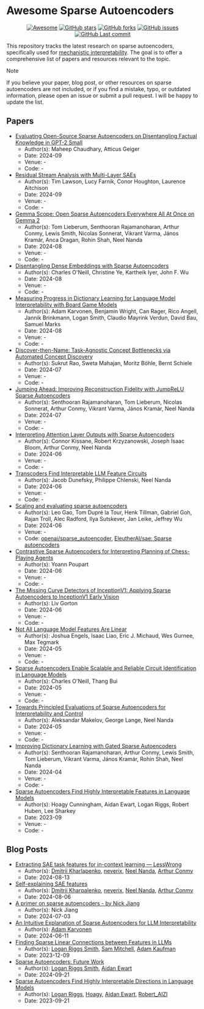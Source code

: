 # Awesome Sparse Autoencoders

<p align="center">
<a href=""> <img src="https://awesome.re/badge-flat.svg" alt="Awesome"></a>
<a href=""> <img src="https://img.shields.io/github/stars/chrisliu298/awesome-sparse-autoencoders?style=flat-square&logo=github" alt="GitHub stars"></a>
<a href=""> <img src="https://img.shields.io/github/forks/chrisliu298/awesome-sparse-autoencoders?style=flat-square&logo=github" alt="GitHub forks"></a>
<a href=""> <img src="https://img.shields.io/github/issues/chrisliu298/awesome-sparse-autoencoders?style=flat-square&logo=github" alt="GitHub issues"></a>
<a href=""> <img src="https://img.shields.io/github/last-commit/chrisliu298/awesome-sparse-autoencoders?style=flat-square&logo=github" alt="GitHub Last commit"></a>
</p>

This repository tracks the latest research on sparse autoencoders, specifically used for [mechanistic interpretability](https://www.neelnanda.io/mechanistic-interpretability/quickstart). The goal is to offer a comprehensive list of papers and resources relevant to the topic.

> [!NOTE]
> If you believe your paper, blog post, or other resources on sparse autoencoders are not included, or if you find a mistake, typo, or outdated information, please open an issue or submit a pull request. I will be happy to update the list.

## Papers

- [Evaluating Open-Source Sparse Autoencoders on Disentangling Factual Knowledge in GPT-2 Small](https://arxiv.org/abs/2409.04478)
  - Author(s): Maheep Chaudhary, Atticus Geiger
  - Date: 2024-09
  - Venue: -
  - Code: -
- [Residual Stream Analysis with Multi-Layer SAEs](https://arxiv.org/abs/2409.04185)
  - Author(s): Tim Lawson, Lucy Farnik, Conor Houghton, Laurence Aitchison
  - Date: 2024-09
  - Venue: -
  - Code: -
- [Gemma Scope: Open Sparse Autoencoders Everywhere All At Once on Gemma 2](https://arxiv.org/abs/2408.05147)
  - Author(s): Tom Lieberum, Senthooran Rajamanoharan, Arthur Conmy, Lewis Smith, Nicolas Sonnerat, Vikrant Varma, János Kramár, Anca Dragan, Rohin Shah, Neel Nanda
  - Date: 2024-08
  - Venue: -
  - Code: -
- [Disentangling Dense Embeddings with Sparse Autoencoders](https://arxiv.org/abs/2408.00657)
  - Author(s): Charles O'Neill, Christine Ye, Kartheik Iyer, John F. Wu
  - Date: 2024-08
  - Venue: -
  - Code: -
- [Measuring Progress in Dictionary Learning for Language Model Interpretability with Board Game Models](https://arxiv.org/abs/2408.00113)
  - Author(s): Adam Karvonen, Benjamin Wright, Can Rager, Rico Angell, Jannik Brinkmann, Logan Smith, Claudio Mayrink Verdun, David Bau, Samuel Marks
  - Date: 2024-08
  - Venue: -
  - Code: -
- [Discover-then-Name: Task-Agnostic Concept Bottlenecks via Automated Concept Discovery](https://arxiv.org/abs/2407.14499)
  - Author(s): Sukrut Rao, Sweta Mahajan, Moritz Böhle, Bernt Schiele
  - Date: 2024-07
  - Venue: -
  - Code: -
- [Jumping Ahead: Improving Reconstruction Fidelity with JumpReLU Sparse Autoencoders](https://arxiv.org/abs/2407.14435)
  - Author(s): Senthooran Rajamanoharan, Tom Lieberum, Nicolas Sonnerat, Arthur Conmy, Vikrant Varma, János Kramár, Neel Nanda
  - Date: 2024-07
  - Venue: -
  - Code: -
- [Interpreting Attention Layer Outputs with Sparse Autoencoders](https://arxiv.org/abs/2406.17759)
  - Author(s): Connor Kissane, Robert Krzyzanowski, Joseph Isaac Bloom, Arthur Conmy, Neel Nanda
  - Date: 2024-06
  - Venue: -
  - Code: -
- [Transcoders Find Interpretable LLM Feature Circuits](https://arxiv.org/abs/2406.11944)
  - Author(s): Jacob Dunefsky, Philippe Chlenski, Neel Nanda
  - Date: 2024-06
  - Venue: -
  - Code: -
- [Scaling and evaluating sparse autoencoders](https://arxiv.org/abs/2406.04093)
  - Author(s): Leo Gao, Tom Dupré la Tour, Henk Tillman, Gabriel Goh, Rajan Troll, Alec Radford, Ilya Sutskever, Jan Leike, Jeffrey Wu
  - Date: 2024-06
  - Venue: -
  - Code: [openai/sparse\_autoencoder](https://github.com/openai/sparse_autoencoder), [EleutherAI/sae: Sparse autoencoders](https://github.com/EleutherAI/sae)
- [Contrastive Sparse Autoencoders for Interpreting Planning of Chess-Playing Agents](https://arxiv.org/abs/2406.04028)
  - Author(s): Yoann Poupart
  - Date: 2024-06
  - Venue: -
  - Code: -
- [The Missing Curve Detectors of InceptionV1: Applying Sparse Autoencoders to InceptionV1 Early Vision](https://arxiv.org/abs/2406.03662)
  - Author(s): Liv Gorton
  - Date: 2024-06
  - Venue: -
  - Code: -
- [Not All Language Model Features Are Linear](https://arxiv.org/abs/2405.14860)
  - Author(s): Joshua Engels, Isaac Liao, Eric J. Michaud, Wes Gurnee, Max Tegmark
  - Date: 2024-05
  - Venue: -
  - Code: -
- [Sparse Autoencoders Enable Scalable and Reliable Circuit Identification in Language Models](https://arxiv.org/abs/2405.12522)
  - Author(s): Charles O'Neill, Thang Bui
  - Date: 2024-05
  - Venue: -
  - Code: -
- [Towards Principled Evaluations of Sparse Autoencoders for Interpretability and Control](https://arxiv.org/abs/2405.08366)
  - Author(s): Aleksandar Makelov, George Lange, Neel Nanda
  - Date: 2024-05
  - Venue: -
  - Code: -
- [Improving Dictionary Learning with Gated Sparse Autoencoders](https://arxiv.org/abs/2404.16014)
  - Author(s): Senthooran Rajamanoharan, Arthur Conmy, Lewis Smith, Tom Lieberum, Vikrant Varma, János Kramár, Rohin Shah, Neel Nanda
  - Date: 2024-04
  - Venue: -
  - Code: -
- [Sparse Autoencoders Find Highly Interpretable Features in Language Models](https://arxiv.org/abs/2309.08600)
  - Author(s): Hoagy Cunningham, Aidan Ewart, Logan Riggs, Robert Huben, Lee Sharkey
  - Date: 2023-09
  - Venue: -
  - Code: -

## Blog Posts

- [Extracting SAE task features for in-context learning — LessWrong](https://www.lesswrong.com/posts/5FGXmJ3wqgGRcbyH7/extracting-sae-task-features-for-icl)
  - Author(s): [Dmitrii Kharlapenko](https://www.lesswrong.com/users/dmitrii-kharlapenko?from=post_header), [neverix](https://www.lesswrong.com/users/neverix?from=post_header), [Neel Nanda](https://www.lesswrong.com/users/neel-nanda-1?from=post_header), [Arthur Conmy](https://www.lesswrong.com/users/arthur-conmy?from=post_header)
  - Date: 2024-08-13
- [Self-explaining SAE features](https://www.lesswrong.com/posts/8ev6coxChSWcxCDy8/self-explaining-sae-features)
  - Author(s): [Dmitrii Kharpalenko](https://www.lesswrong.com/users/dmitrii-kharlapenko?from=post_header), [neverix](https://www.lesswrong.com/users/neverix?from=post_header), [Neel Nanda](https://www.lesswrong.com/users/neel-nanda-1?from=post_header), [Arthur Conmy](https://www.lesswrong.com/users/arthur-conmy?from=post_header)
  - Date: 2024-08-06
- [A primer on sparse autoencoders - by Nick Jiang](https://nickjiang.substack.com/p/a-primer-on-sparse-autoencoders)
  - Author(s): Nick Jiang
  - Date: 2024-07-03
- [An Intuitive Explanation of Sparse Autoencoders for LLM Interpretability](https://adamkarvonen.github.io/machine_learning/2024/06/11/sae-intuitions.html)
  - Author(s): [Adam Karvonen](https://adamkarvonen.github.io/)
  - Date: 2024-06-11
- [Finding Sparse Linear Connections between Features in LLMs](https://www.alignmentforum.org/posts/7fxusXdkMNmAhkAfc/finding-sparse-linear-connections-between-features-in-llms)
  - Author(s): [Logan Riggs Smith](https://www.alignmentforum.org/users/elriggs), [Sam Mitchell](https://www.alignmentforum.org/users/sam-mitchell), [Adam Kaufman](https://www.alignmentforum.org/users/eccentricity)
  - Date: 2023-12-09
- [Sparse Autoencoders: Future Work](https://www.alignmentforum.org/posts/CkFBMG6A9ytkiXBDM/sparse-autoencoders-future-work)
  - Author(s): [Logan Riggs Smith](https://www.alignmentforum.org/users/elriggs), [Aidan Ewart](https://www.alignmentforum.org/users/aidan-ewart)
  - Date: 2024-09-21
- [Sparse Autoencoders Find Highly Interpretable Directions in Language Models](https://www.lesswrong.com/posts/Qryk6FqjtZk9FHHJR/sparse-autoencoders-find-highly-interpretable-directions-in)
  - Author(s): [Logan Riggs](https://www.lesswrong.com/users/elriggs), [Hoagy](https://www.lesswrong.com/users/hoagy), [Aidan Ewart](https://www.lesswrong.com/users/aidan-ewart), [Robert_AIZI](https://www.lesswrong.com/users/robert_aizi)
  - Date: 2023-09-21
